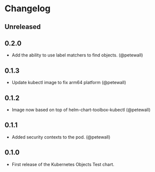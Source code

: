 # Changelog

## Unreleased

## 0.2.0

* Add the ability to use label matchers to find objects. (@petewall)

## 0.1.3

* Update kubectl image to fix arm64 platform (@petewall)

## 0.1.2

* Image now based on top of helm-chart-toolbox-kubectl (@petewall)

## 0.1.1

* Added security contexts to the pod. (@petewall)

## 0.1.0

* First release of the Kubernetes Objects Test chart.
